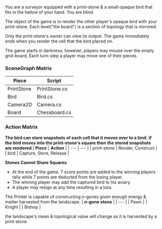 You are a surveyor equipped with a print-stone & a small opaque bird that fits in the hallow of your hand. You are blind.

The object of the game is to render the other player's opaque bird with your print-stone. Each level("the board") is a section of topology that is mirrored.

Only the print-stone's owner can view its output. The game immediately ends when you render the cell that the bird placed on.

The game starts in darkness; however, players may mouse over the empty grid-board, Each turn-step a player may move one of their pieces. 

### SceneGraph Matrix
| **Piece** | **Script** |
| --- | --- |
| PrintStone | PrintStone.cs | 
| Bird | Bird.cs | 
| Camera2D | Camera.cs | 
| Board | Chessboard.cs |

### Action Matrix
**The bird can store snapshots of each cell that it moves over to a limit. if the bird moves into the print-stone's square then the stored snapshots are rendered**
| **Piece** | **Action** | 
| --- | --- | 
| print-stone | Render, Construct  | 
| bird | Capture, Store, Release | 

**Stones Cannot Share Squares**


- At the end of the game. 7 score points are added to the winning players tally while 7 points are deducted from the losing player.
- The winning player may add the captured bird to his aviary. 
- A player may resign at any time resulting in a loss.

The Printer is capable of constructing n-gones given enough energy & matter harvested from the landscape.
| **n-gone stone** | 
| --- |
| Pawn | 
| Knight | 
| Bishop | 

the landscape's mean & topological value will change as it is harvested by a print stone.


  



